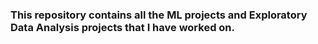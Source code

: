 ### This repository contains all the ML projects and Exploratory Data Analysis projects that I have worked on.
